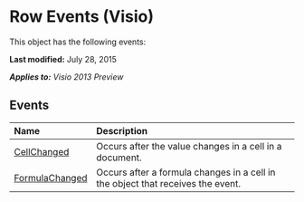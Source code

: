 
# Row Events (Visio)
This object has the following events:

 **Last modified:** July 28, 2015

 _**Applies to:** Visio 2013 Preview_

## Events



|**Name**|**Description**|
|:-----|:-----|
| [CellChanged](b3d2d380-4fef-a873-d52d-c79485c0d5c7.md)|Occurs after the value changes in a cell in a document.|
| [FormulaChanged](4bd22db2-ea85-5862-8d5f-80e71f998e20.md)|Occurs after a formula changes in a cell in the object that receives the event.|
